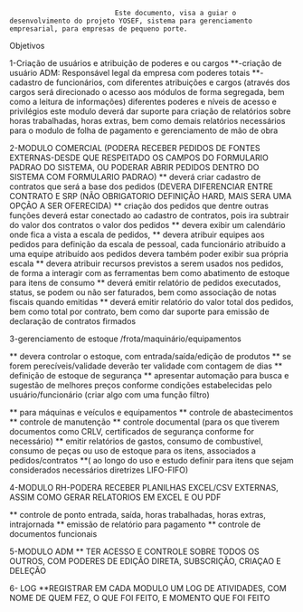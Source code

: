                               Este documento, visa a guiar o desenvolvimento do projeto YOSEF, sistema para gerenciamento empresarial, para empresas de pequeno porte.

Objetivos


1-Criação de usuários e atribuição de poderes e ou cargos 
**-criação de usuário ADM: Responsável legal da empresa com poderes totais
**-cadastro de funcionários, com diferentes atribuições e cargos (através dos cargos será direcionado o acesso aos módulos de forma segregada, bem como a leitura de informações) 
diferentes poderes e níveis de acesso e privilégios
este modulo deverá dar suporte para criação de relatórios sobre horas trabalhadas, horas extras, bem como demais relatórios necessários para o modulo de folha de pagamento e
gerenciamento de mão de obra

2-MODULO COMERCIAL (PODERA RECEBER PEDIDOS DE FONTES EXTERNAS-DESDE QUE RESPEITADO OS CAMPOS DO FORMULARIO PADRAO DO SISTEMA, OU PODERAR ABRIR PEDIDOS DENTRO DO SISTEMA COM FORMULARIO PADRAO)
** deverá criar cadastro de contratos que será a base dos pedidos (DEVERA DIFERENCIAR ENTRE CONTRATO E SRP (NÃO OBRIGATORIO DEFINIÇÃO HARD, MAIS SERA UMA OPÇÃO A SER OFERECIDA)
** criação dos pedidos que dentre outras funções deverá estar conectado ao cadastro de contratos, pois ira subtrair do valor dos contratos o valor dos pedidos
** devera exibir um calendário onde fica a vista a escala de pedidos,
** devera atribuir equipes aos pedidos para definição da escala de pessoal, cada funcionário atribuído a uma equipe atribuído aos pedidos devera também poder exibir sua própria escala 
** devera atribuir recursos previstos a serem usados nos pedidos, de forma a interagir com as ferramentas bem como abatimento de estoque para itens de consumo
** deverá emitir relatório de pedidos executados, status, se podem ou não ser faturados, bem como associação de notas fiscais quando emitidas
** deverá emitir relatório do valor total dos pedidos, bem como total por contrato, bem como dar suporte para emissão de declaração de contratos firmados

3-gerenciamento de estoque /frota/maquinário/equipamentos

** devera controlar o estoque, com entrada/saída/edição de produtos
** se forem perecíveis/validade deverão ter validade com contagem de dias
** definição de estoque de segurança
** apresentar automação para busca e sugestão de melhores preços conforme condições estabelecidas pelo usuário/funcionário (criar algo com uma função filtro)

** para máquinas e veículos e equipamentos
** controle de abastecimentos
** controle de manutenção
** controle documental (para os que tiverem documentos como CRLV, certificados de segurança conforme for necessário)
** emitir relatórios de gastos, consumo de combustível, consumo de peças ou uso de estoque para os itens, associados a pedidos/contratos
**( ao longo do uso e estudo definir para itens que sejam considerados necessários diretrizes LIFO-FIFO)

4-MODULO RH-PODERA RECEBER PLANILHAS EXCEL/CSV EXTERNAS, ASSIM COMO GERAR RELATORIOS EM EXCEL E OU PDF

** controle de ponto entrada, saída, horas trabalhadas, horas extras, intrajornada
** emissão de relatório para pagamento
** controle de documentos funcionais 

5-MODULO ADM
** TER ACESSO E  CONTROLE SOBRE TODOS OS OUTROS, COM PODERES DE EDIÇÃO DIRETA, SUBSCRIÇÃO, CRIAÇAO E DELEÇÃO 


6- LOG
**REGISTRAR EM CADA MODULO UM LOG DE ATIVIDADES, COM NOME DE QUEM FEZ, O QUE FOI FEITO, E MOMENTO QUE FOI FEITO

